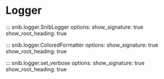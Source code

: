 # Logger

::: snib.logger.SnibLogger
    options:
        show_signature: true
        show_root_heading: true

::: snib.logger.ColoredFormatter
    options:
        show_signature: true
        show_root_heading: true

::: snib.logger.set_verbose
    options:
        show_signature: true
        show_root_heading: true